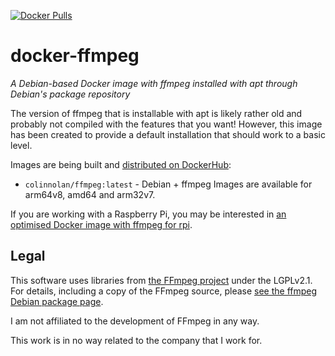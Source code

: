 [![Docker Pulls](https://img.shields.io/docker/pulls/colinnolan/ffmpeg)](https://hub.docker.com/repository/docker/colinnolan/ffmpeg)

# docker-ffmpeg
_A Debian-based Docker image with ffmpeg installed with apt through Debian's package repository_

The version of ffmpeg that is installable with apt is likely rather old and probably not compiled with the features
that you want! However, this image has been created to provide a default installation that should work to a basic level.

Images are being built and [distributed on DockerHub](https://cloud.docker.com/repository/docker/colinnolan/ffmpeg):
- `colinnolan/ffmpeg:latest` - Debian + ffmpeg
Images are available for arm64v8, amd64 and arm32v7.

If you are working with a Raspberry Pi, you may be interested in [an optimised Docker image with ffmpeg for rpi](https://github.com/colin-nolan/docker-ffmpeg-rpi).


## Legal
This software uses libraries from [the FFmpeg project](http://ffmpeg.org/) under the LGPLv2.1. For details, including 
a copy of the FFmpeg source, please [see the ffmpeg Debian package page](https://packages.debian.org/buster/ffmpeg).

I am not affiliated to the development of FFmpeg in any way.

This work is in no way related to the company that I work for.

